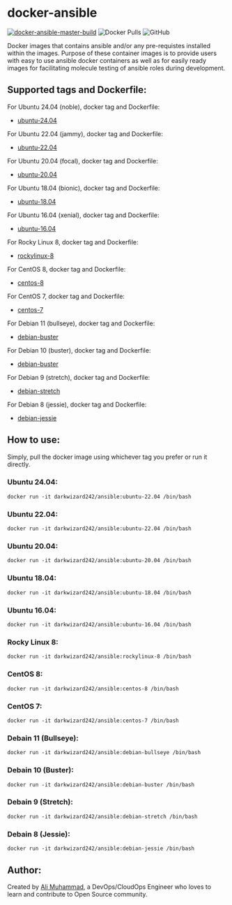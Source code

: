 # docker-ansible

[![docker-ansible-master-build](https://github.com/darkwizard242/docker-ansible/workflows/docker-ansible-master-build/badge.svg?branch=master)](https://github.com/darkwizard242/docker-ansible/actions?query=workflow%3Adocker-ansible-master-build) ![Docker Pulls](https://img.shields.io/docker/pulls/darkwizard242/ansible?color=yellow) ![GitHub](https://img.shields.io/github/license/darkwizard242/docker-ansible)

Docker images that contains ansible and/or any pre-requistes installed within the images. Purpose of these container images is to provide users with easy to use ansible docker containers as well as for easily ready images for facilitating molecule testing of ansible roles during development.

## Supported tags and Dockerfile:

For Ubuntu 24.04 (noble), docker tag and Dockerfile:

- [ubuntu-24.04](https://github.com/darkwizard242/docker-ansible/blob/master/ubuntu-24.04/Dockerfile)

For Ubuntu 22.04 (jammy), docker tag and Dockerfile:

- [ubuntu-22.04](https://github.com/darkwizard242/docker-ansible/blob/master/ubuntu-22.04/Dockerfile)

For Ubuntu 20.04 (focal), docker tag and Dockerfile:

- [ubuntu-20.04](https://github.com/darkwizard242/docker-ansible/blob/master/ubuntu-20.04/Dockerfile)

For Ubuntu 18.04 (bionic), docker tag and Dockerfile:

- [ubuntu-18.04](https://github.com/darkwizard242/docker-ansible/blob/master/ubuntu-18.04/Dockerfile)

For Ubuntu 16.04 (xenial), docker tag and Dockerfile:

- [ubuntu-16.04](https://github.com/darkwizard242/docker-ansible/blob/master/ubuntu-16.04/Dockerfile)

For Rocky Linux 8, docker tag and Dockerfile:

- [rockylinux-8](https://github.com/darkwizard242/docker-ansible/blob/master/rockylinux-8/Dockerfile)

For CentOS 8, docker tag and Dockerfile:

- [centos-8](https://github.com/darkwizard242/docker-ansible/blob/master/centos-8/Dockerfile)

For CentOS 7, docker tag and Dockerfile:

- [centos-7](https://github.com/darkwizard242/docker-ansible/blob/master/centos-7/Dockerfile)

For Debian 11 (bullseye), docker tag and Dockerfile:

- [debian-buster](https://github.com/darkwizard242/docker-ansible/blob/master/debian-bullseye/Dockerfile)

For Debian 10 (buster), docker tag and Dockerfile:

- [debian-buster](https://github.com/darkwizard242/docker-ansible/blob/master/debian-buster/Dockerfile)

For Debian 9 (stretch), docker tag and Dockerfile:

- [debian-stretch](https://github.com/darkwizard242/docker-ansible/blob/master/debian-stretch/Dockerfile)

For Debian 8 (jessie), docker tag and Dockerfile:

- [debian-jessie](https://github.com/darkwizard242/docker-ansible/blob/master/debian-jessie/Dockerfile)

## How to use:

Simply, pull the docker image using whichever tag you prefer or run it directly.

### Ubuntu 24.04:

```shell
docker run -it darkwizard242/ansible:ubuntu-22.04 /bin/bash
```

### Ubuntu 22.04:

```shell
docker run -it darkwizard242/ansible:ubuntu-22.04 /bin/bash
```

### Ubuntu 20.04:

```shell
docker run -it darkwizard242/ansible:ubuntu-20.04 /bin/bash
```

### Ubuntu 18.04:

```shell
docker run -it darkwizard242/ansible:ubuntu-18.04 /bin/bash
```

### Ubuntu 16.04:

```shell
docker run -it darkwizard242/ansible:ubuntu-16.04 /bin/bash
```

### Rocky Linux 8:

```shell
docker run -it darkwizard242/ansible:rockylinux-8 /bin/bash
```

### CentOS 8:

```shell
docker run -it darkwizard242/ansible:centos-8 /bin/bash
```

### CentOS 7:

```shell
docker run -it darkwizard242/ansible:centos-7 /bin/bash
```

### Debain 11 (Bullseye):

```shell
docker run -it darkwizard242/ansible:debian-bullseye /bin/bash
```

### Debain 10 (Buster):

```shell
docker run -it darkwizard242/ansible:debian-buster /bin/bash
```

### Debain 9 (Stretch):

```shell
docker run -it darkwizard242/ansible:debian-stretch /bin/bash
```

### Debain 8 (Jessie):

```shell
docker run -it darkwizard242/ansible:debian-jessie /bin/bash
```

## Author:

Created by [Ali Muhammad](https://www.alimuhammad.dev/), a DevOps/CloudOps Engineer who loves to learn and contribute to Open Source community.

